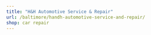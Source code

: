 ```yaml
---
title: "H&H Automotive Service & Repair"
url: /baltimore/handh-automotive-service-and-repair/
shop: car repair
---
```

